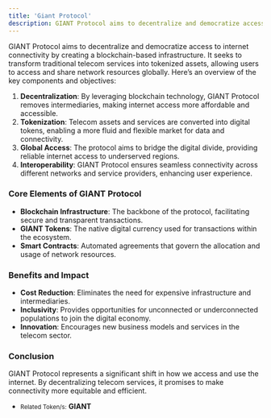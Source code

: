 ```yaml
---
title: 'Giant Protocol'
description: GIANT Protocol aims to decentralize and democratize access to internet connectivity by creating a blockchain-based infrastructure.
---
```


GIANT Protocol aims to decentralize and democratize access to internet connectivity by creating a blockchain-based infrastructure. It seeks to transform traditional telecom services into tokenized assets, allowing users to access and share network resources globally. Here’s an overview of the key components and objectives:

1. **Decentralization**: By leveraging blockchain technology, GIANT Protocol removes intermediaries, making internet access more affordable and accessible.
2. **Tokenization**: Telecom assets and services are converted into digital tokens, enabling a more fluid and flexible market for data and connectivity.
3. **Global Access**: The protocol aims to bridge the digital divide, providing reliable internet access to underserved regions.
4. **Interoperability**: GIANT Protocol ensures seamless connectivity across different networks and service providers, enhancing user experience.

### Core Elements of GIANT Protocol
- **Blockchain Infrastructure**: The backbone of the protocol, facilitating secure and transparent transactions.
- **GIANT Tokens**: The native digital currency used for transactions within the ecosystem.
- **Smart Contracts**: Automated agreements that govern the allocation and usage of network resources.

### Benefits and Impact
- **Cost Reduction**: Eliminates the need for expensive infrastructure and intermediaries.
- **Inclusivity**: Provides opportunities for unconnected or underconnected populations to join the digital economy.
- **Innovation**: Encourages new business models and services in the telecom sector.

### Conclusion
GIANT Protocol represents a significant shift in how we access and use the internet. By decentralizing telecom services, it promises to make connectivity more equitable and efficient.

- <small>Related Token/s:</small> **GIANT**
